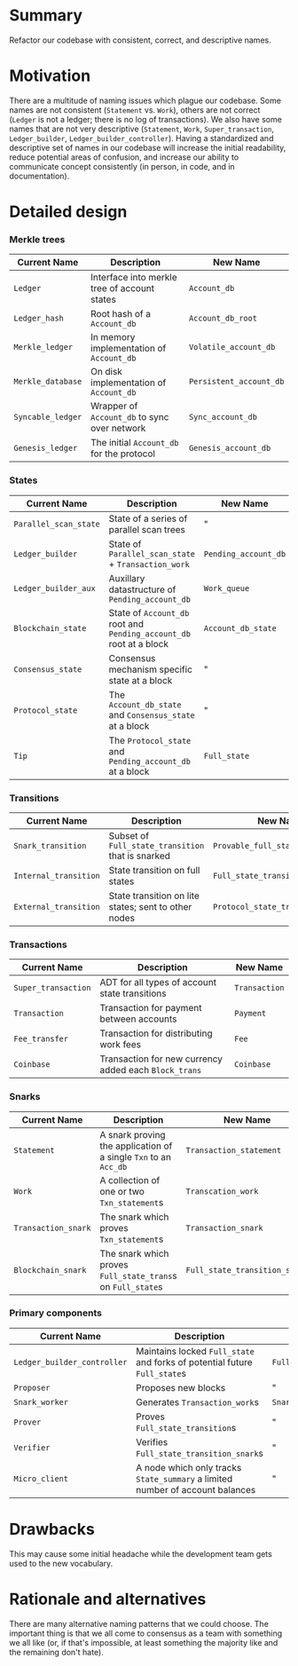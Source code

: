 # Summary

[summary]: #summary

Refactor our codebase with consistent, correct, and descriptive names.

# Motivation

[motivation]: #motivation

There are a multitude of naming issues which plague our codebase. Some names are
not consistent (`Statement` vs. `Work`), others are not correct (`Ledger` is not
a ledger; there is no log of transactions). We also have some names that are not
very descriptive (`Statement`, `Work`, `Super_transaction`, `Ledger_builder`,
`Ledger_builder_controller`). Having a standardized and descriptive set of names
in our codebase will increase the initial readability, reduce potential areas of
confusion, and increase our ability to communicate concept consistently (in
person, in code, and in documentation).

# Detailed design

[detailed-design]: #detailed-design

### Merkle trees

| Current Name      | Description                                  | New Name                |
| ----------------- | -------------------------------------------- | ----------------------- |
| `Ledger`          | Interface into merkle tree of account states | `Account_db`            |
| `Ledger_hash`     | Root hash of a `Account_db`                  | `Account_db_root`       |
| `Merkle_ledger`   | In memory implementation of `Account_db`     | `Volatile_account_db`   |
| `Merkle_database` | On disk implementation of `Account_db`       | `Persistent_account_db` |
| `Syncable_ledger` | Wrapper of `Account_db` to sync over network | `Sync_account_db`       |
| `Genesis_ledger`  | The initial `Account_db` for the protocol    | `Genesis_account_db`    |

### States

| Current Name          | Description                                                         | New Name             |
| --------------------- | ------------------------------------------------------------------- | -------------------- |
| `Parallel_scan_state` | State of a series of parallel scan trees                            | "                    |
| `Ledger_builder`      | State of `Parallel_scan_state` + `Transaction_work`                 | `Pending_account_db` |
| `Ledger_builder_aux`  | Auxillary datastructure of `Pending_account_db`                     | `Work_queue`         |
| `Blockchain_state`    | State of `Account_db` root and `Pending_account_db` root at a block | `Account_db_state`   |
| `Consensus_state`     | Consensus mechanism specific state at a block                       | "                    |
| `Protocol_state`      | The `Account_db_state` and `Consensus_state` at a block             | "                    |
| `Tip`                 | The `Protocol_state` and `Pending_account_db` at a block            | `Full_state`         |

### Transitions

| Current Name          | Description                                          | New Name                         |
| --------------------- | ---------------------------------------------------- | -------------------------------- |
| `Snark_transition`    | Subset of `Full_state_transition` that is snarked    | `Provable_full_state_transition` |
| `Internal_transition` | State transition on full states                      | `Full_state_transition`          |
| `External_transition` | State transition on lite states; sent to other nodes | `Protocol_state_transition`      |

### Transactions

| Current Name        | Description                                           | New Name      |
| ------------------- | ----------------------------------------------------- | ------------- |
| `Super_transaction` | ADT for all types of account state transitions        | `Transaction` |
| `Transaction`       | Transaction for payment between accounts              | `Payment`     |
| `Fee_transfer`      | Transaction for distributing work fees                | `Fee`         |
| `Coinbase`          | Transaction for new currency added each `Block_trans` | `Coinbase`    |

### Snarks

| Current Name        | Description                                                      | New Name                      |
| ------------------- | ---------------------------------------------------------------- | ----------------------------- |
| `Statement`         | A snark proving the application of a single `Txn` to an `Acc_db` | `Transaction_statement`       |
| `Work`              | A collection of one or two `Txn_statement`s                      | `Transcation_work`            |
| `Transaction_snark` | The snark which proves `Txn_statement`s                          | `Transaction_snark`           |
| `Blockchain_snark`  | The snark which proves `Full_state_trans`s on `Full_state`s      | `Full_state_transition_snark` |

### Primary components

| Current Name                | Description                                                                   | New Name              |
| --------------------------- | ----------------------------------------------------------------------------- | --------------------- |
| `Ledger_builder_controller` | Maintains locked `Full_state` and forks of potential future `Full_state`s     | `Full_state_frontier` |
| `Proposer`                  | Proposes new blocks                                                           | "                     |
| `Snark_worker`              | Generates `Transaction_work`s                                                 | `Snarker`             |
| `Prover`                    | Proves `Full_state_transition`s                                               | "                     |
| `Verifier`                  | Verifies `Full_state_transition_snark`s                                       | "                     |
| `Micro_client`              | A node which only tracks `State_summary` a limited number of account balances | "                     |

# Drawbacks

[drawbacks]: #drawbacks

This may cause some initial headache while the development team gets used to the
new vocabulary.

# Rationale and alternatives

[rationale-and-alternatives]: #rationale-and-alternatives

There are many alternative naming patterns that we could choose. The important
thing is that we all come to consensus as a team with something we all like (or,
if that's impossible, at least something the majority like and the remaining
don't hate).
